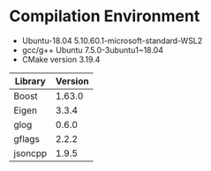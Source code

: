 # Compilation Environment
- Ubuntu-18.04 5.10.60.1-microsoft-standard-WSL2
- gcc/g++ Ubuntu 7.5.0-3ubuntu1~18.04
- CMake version 3.19.4

| Library | Version |
|  ----   | ----    |
| Boost   | 1.63.0  |
| Eigen   | 3.3.4   |
| glog    | 0.6.0   |
| gflags  | 2.2.2   |
| jsoncpp | 1.9.5   | 
